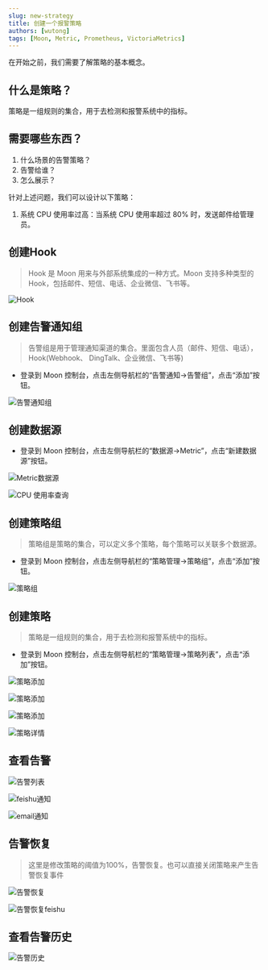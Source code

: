 ```yaml
---
slug: new-strategy
title: 创建一个报警策略
authors: [wutong]
tags: [Moon, Metric, Prometheus, VictoriaMetrics]
---
```


在开始之前，我们需要了解策略的基本概念。

## 什么是策略？

策略是一组规则的集合，用于去检测和报警系统中的指标。

## 需要哪些东西？

1. 什么场景的告警策略？
2. 告警给谁？
3. 怎么展示？

针对上述问题，我们可以设计以下策略：

1. 系统 CPU 使用率过高：当系统 CPU 使用率超过 80% 时，发送邮件给管理员。

## 创建Hook

> Hook 是 Moon 用来与外部系统集成的一种方式。Moon 支持多种类型的 Hook，包括邮件、短信、电话、企业微信、飞书等。

![Hook](./img/hook-add.png)

## 创建告警通知组

> 告警组是用于管理通知渠道的集合。里面包含人员（邮件、短信、电话）， Hook(Webhook、 DingTalk、企业微信、飞书等)

* 登录到 Moon 控制台，点击左侧导航栏的“告警通知->告警组”，点击“添加”按钮。

![告警通知组](./img/notify-group.png)

## 创建数据源

* 登录到 Moon 控制台，点击左侧导航栏的“数据源->Metric”，点击“新建数据源”按钮。

![Metric数据源](./img/datasource.png)

![CPU 使用率查询](./img/datasource-query-cpu-use-80.png)

## 创建策略组

> 策略组是策略的集合，可以定义多个策略，每个策略可以关联多个数据源。

* 登录到 Moon 控制台，点击左侧导航栏的“策略管理->策略组”，点击“添加”按钮。

![策略组](./img/strategy-group-add.png)

## 创建策略

> 策略是一组规则的集合，用于去检测和报警系统中的指标。

* 登录到 Moon 控制台，点击左侧导航栏的“策略管理->策略列表”，点击“添加”按钮。

![策略添加](./img/strategy-add-1.png)

![策略添加](./img/strategy-add-2.png)

![策略添加](./img/strategy-add-3.png)

![策略详情](./img/strategy-detail.png)

## 查看告警

![告警列表](./img/realtime-alarm.png)

![feishu通知](./img/feishu-notify.png)

![email通知](./img/email-notify.png)

## 告警恢复

> 这里是修改策略的阈值为100%，告警恢复。也可以直接关闭策略来产生告警恢复事件

![告警恢复](./img/alert-recover.png)

![告警恢复feishu](./img/alert-recover-feishu.png)

## 查看告警历史

![告警历史](./img/alarm-history.png)